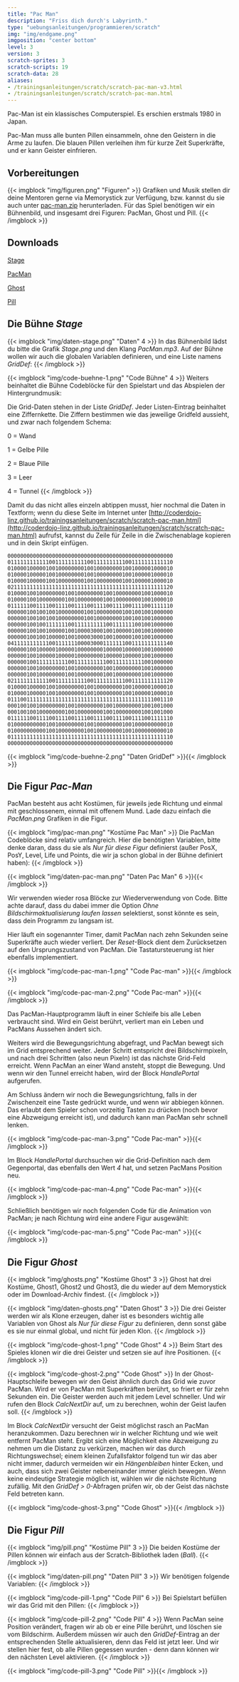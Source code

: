 ```yaml
---
title: "Pac Man"
description: "Friss dich durch's Labyrinth."
type: "uebungsanleitungen/programmieren/scratch"
img: "img/endgame.png"
imgposition: "center bottom"
level: 3
version: 3
scratch-sprites: 3
scratch-scripts: 19
scratch-data: 28
aliases:
- /trainingsanleitungen/scratch/scratch-pac-man-v3.html
- /trainingsanleitungen/scratch/scratch-pac-man.html
---
```


Pac-Man ist ein klassisches Computerspiel. Es erschien erstmals 1980 in Japan.

Pac-Man muss alle bunten Pillen einsammeln, ohne den Geistern in die Arme zu laufen. Die blauen Pillen verleihen ihm für kurze Zeit Superkräfte, und er kann Geister einfrieren.

## Vorbereitungen

{{< imgblock "img/figuren.png" "Figuren" >}}
Grafiken und Musik stellen dir deine Mentoren gerne via Memorystick zur Verfügung, bzw. kannst du sie auch unter [pac-man.zip](pac-man.zip) herunterladen.
Für das Spiel benötigen wir ein Bühnenbild, und insgesamt drei Figuren: PacMan, Ghost und Pill.
{{< /imgblock >}}

## Downloads

[Stage](img/Stage.png)

[PacMan](PacMan.sprite3)

[Ghost](Ghost.sprite3)

[Pill](Pill.sprite3)

## Die Bühne *Stage*

{{< imgblock "img/daten-stage.png" "Daten" 4 >}}
In das Bühnenbild lädst du bitte die Grafik *Stage.png* und den Klang *PacMan.mp3*. Auf der Bühne wollen wir auch die globalen Variablen definieren, und eine Liste namens *GridDef*:
{{< /imgblock >}}

{{< imgblock "img/code-buehne-1.png" "Code Bühne" 4 >}}
Weiters beinhaltet die Bühne Codeblöcke für den Spielstart und das Abspielen der Hintergrundmusik:

Die Grid-Daten stehen in der Liste *GridDef*. Jeder Listen-Eintrag beinhaltet eine Ziffernkette. Die Ziffern bestimmen wie das jeweilige Gridfeld aussieht, und zwar nach folgendem Schema:

0 = Wand

1 = Gelbe Pille

2 = Blaue Pille

3 = Leer

4 = Tunnel
{{< /imgblock >}}

Damit du das nicht alles einzeln abtippen musst, hier nochmal die Daten in Textform; wenn du diese Seite im Internet unter [http://coderdojo-linz.github.io/trainingsanleitungen/scratch/scratch-pac-man.html](http://coderdojo-linz.github.io/trainingsanleitungen/scratch/scratch-pac-man.html) aufrufst, kannst du Zeile für Zeile in die Zwischenablage kopieren und in dein Skript einfügen.

```shell
0000000000000000000000000000000000000000000000000000
0111111111111001111111111001111111111001111111111110
0100001000001001000000001001000000001001000001000010
0100001000001001000000001001000000001001000001000010
0100001000001001000000001001000000001001000001000010
0211111111111111111111111111111111111111111111111120
0100001001000000001001000000001001000000001001000010
0100001001000000001001000000001001000000001001000010
0111111001111001111001111001111001111001111001111110
0000001001001001000000001001000000001001001001000000
0000001001001001000000001001000000001001001001000000
0000001001001111111001111111111001111111001001000000
0000001001001000001001000030001001000001001001000000
0000001001001000001001000030001001000001001001000000
0411111111111001111111000030001111111001111111111140
0000001001000001000001000000001000001000001001000000
0000001001000001000001000000001000001000001001000000
0000001001111111111001111111111001111111111001000000
0000001001000000001001000000001001000000001001000000
0000001001000000001001000000001001000000001001000000
0211111111111001111111111001111111111001111111111120
0100001000001001000000001001000000001001000001000010
0100001000001001000000001001000000001001000001000010
0111001111111111111111111111111111111111111111001110
0001001001000000001001000000001001000000001001001000
0001001001000000001001000000001001000000001001001000
0111111001111001111001111001111001111001111001111110
0100000000001001000000001001000000001001000000000010
0100000000001001000000001001000000001001000000000010
0111111111111111111111111111111111111111111111111110
0000000000000000000000000000000000000000000000000000
```

{{< imgblock "img/code-buehne-2.png" "Daten GridDef" >}}{{< /imgblock >}}

## Die Figur *Pac-Man*

PacMan besteht aus acht Kostümen, für jeweils jede Richtung und einmal mit geschlossenem, einmal mit offenem Mund. Lade dazu einfach die *PacMan.png* Grafiken in die Figur.

{{< imgblock "img/pac-man.png" "Kostüme Pac Man" >}}
Die PacMan Codeblöcke sind relativ umfangreich. Hier die benötigten Variablen, bitte denke daran, dass du sie als *Nur für diese Figur* definierst (außer PosX, PosY, Level, Life und Points, die wir ja schon global in der Bühne definiert haben):
{{< /imgblock >}}

{{< imgblock "img/daten-pac-man.png" "Daten Pac Man" 6 >}}{{< /imgblock >}}

Wir verwenden wieder rosa Blöcke zur Wiederverwendung von Code. Bitte achte darauf, dass du dabei immer die Option *Ohne Bildschirmaktualisierung laufen lassen* selektierst, sonst könnte es sein, dass dein Programm zu langsam ist.

Hier läuft ein sogenannter Timer, damit PacMan nach zehn Sekunden seine Superkräfte auch wieder verliert. Der *Reset*-Block dient dem Zurücksetzen auf den Ursprungszustand von PacMan. Die Tastatursteuerung ist hier ebenfalls implementiert.

{{< imgblock "img/code-pac-man-1.png" "Code Pac-man" >}}{{< /imgblock >}}

{{< imgblock "img/code-pac-man-2.png" "Code Pac-man" >}}{{< /imgblock >}}

Das PacMan-Hauptprogramm läuft in einer Schleife bis alle Leben verbraucht sind. Wird ein Geist berührt, verliert man ein Leben und PacMans Aussehen ändert sich.

Weiters wird die Bewegungsrichtung abgefragt, und PacMan bewegt sich im Grid entsprechend weiter. Jeder Schritt entspricht drei Bildschirmpixeln, und nach drei Schritten (also neun Pixeln) ist das nächste Grid-Feld erreicht. Wenn PacMan an einer Wand ansteht, stoppt die Bewegung.
Und wenn wir den Tunnel erreicht haben, wird der Block *HandlePortal* aufgerufen.

Am Schluss ändern wir noch die Bewegungsrichtung, falls in der Zwischenzeit eine Taste gedrückt wurde, und wenn wir abbiegen können. Das erlaubt dem Spieler schon vorzeitig Tasten zu drücken (noch bevor eine Abzweigung erreicht ist), und dadurch kann man PacMan sehr schnell lenken.

{{< imgblock "img/code-pac-man-3.png" "Code Pac-man" >}}{{< /imgblock >}}

Im Block *HandlePortal* durchsuchen wir die Grid-Definition nach dem Gegenportal, das ebenfalls den Wert *4* hat, und setzen PacMans Position neu.

{{< imgblock "img/code-pac-man-4.png" "Code Pac-man" >}}{{< /imgblock >}}

Schließlich benötigen wir noch folgenden Code für die Animation von PacMan; je nach Richtung wird eine andere Figur ausgewählt:

{{< imgblock "img/code-pac-man-5.png" "Code Pac-man" >}}{{< /imgblock >}}

## Die Figur *Ghost*

{{< imgblock "img/ghosts.png" "Kostüme Ghost" 3 >}}
Ghost hat drei Kostüme, Ghost1, Ghost2 und Ghost3, die du wieder auf dem Memorystick oder im Download-Archiv findest.
{{< /imgblock >}}

{{< imgblock "img/daten-ghosts.png" "Daten Ghost" 3 >}}
Die drei Geister werden wir als Klone erzeugen, daher ist es besonders wichtig alle Variablen von Ghost als *Nur für diese Figur* zu definieren, denn sonst gäbe es sie nur einmal global, und nicht für jeden Klon.
{{< /imgblock >}}

{{< imgblock "img/code-ghost-1.png" "Code Ghost" 4 >}}
Beim Start des Spieles klonen wir die drei Geister und setzen sie auf ihre Positionen.
{{< /imgblock >}}

{{< imgblock "img/code-ghost-2.png" "Code Ghost" >}}
In der Ghost-Hauptschleife bewegen wir den Geist ähnlich durch das Grid wie zuvor PacMan. Wird er von PacMan mit Superkräften berührt, so friert er für zehn Sekunden ein. Die Geister werden auch mit jedem Level schneller. Und wir rufen den Block *CalcNextDir* auf, um zu berechnen, wohin der Geist laufen soll.
{{< /imgblock >}}

Im Block *CalcNextDir* versucht der Geist möglichst rasch an PacMan heranzukommen. Dazu berechnen wir in welcher Richtung und wie weit entfernt PacMan steht. Ergibt sich eine Möglichkeit eine Abzweigung zu nehmen um die Distanz zu verkürzen, machen wir das durch Richtungswechsel; einem kleinen Zufallsfaktor folgend tun wir das aber nicht immer, dadurch vermeiden wir ein *Hängenbleiben* hinter Ecken, und auch, dass sich zwei Geister nebeneinander immer gleich bewegen. Wenn keine eindeutige Strategie möglich ist, wählen wir die nächste Richtung zufällig. Mit den *GridDef > 0*-Abfragen prüfen wir, ob der Geist das nächste Feld betreten kann.

{{< imgblock "img/code-ghost-3.png" "Code Ghost" >}}{{< /imgblock >}}

## Die Figur *Pill*

{{< imgblock "img/pill.png" "Kostüme Pill" 3 >}}
Die beiden Kostüme der Pillen können wir einfach aus der Scratch-Bibliothek laden (*Ball*).
{{< /imgblock >}}

{{< imgblock "img/daten-pill.png" "Daten Pill" 3 >}}
Wir benötigen folgende Variablen:
{{< /imgblock >}}

{{< imgblock "img/code-pill-1.png" "Code Pill" 6 >}}
Bei Spielstart befüllen wir das Grid mit den Pillen:
{{< /imgblock >}}

{{< imgblock "img/code-pill-2.png" "Code Pill" 4 >}}
Wenn PacMan seine Position verändert, fragen wir ab ob er eine Pille berührt, und löschen sie vom Bildschirm. Außerdem müssen wir auch den *GridDef*-Eintrag an der entsprechenden Stelle aktualisieren, denn das Feld ist jetzt leer. Und wir stellen hier fest, ob alle Pillen gegessen wurden - denn dann können wir den nächsten Level aktivieren.
{{< /imgblock >}}

{{< imgblock "img/code-pill-3.png" "Code Pill" >}}{{< /imgblock >}}
